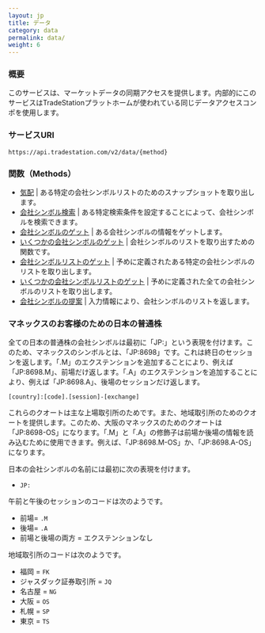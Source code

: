 ```yaml
---
layout: jp
title: データ
category: data
permalink: data/
weight: 6
---
```


### 概要

このサービスは、マーケットデータの同期アクセスを提供します。内部的にこのサービスはTradeStationプラットホームが使われている同じデータアクセスコンポを使用します。

### サービスURI

`https://api.tradestation.com/v2/data/{method}`

### 関数（Methods）

* [気配](quote) | ある特定の会社シンボルリストのためのスナップショットを取り出します。
* [会社シンボル検索](symbol-lookup) | ある特定検索条件を設定することによって、会社シンボルを検索できます。
* [会社シンボルのゲット](get-symbol) | ある会社シンボルの情報をゲットします。
* [いくつかの会社シンボルのゲット](get-symbols-in-a-symbol-list) | 会社シンボルのリストを取り出すための関数です。
* [会社シンボルリストのゲット](get-symbol-list) | 予めに定義されたある特定の会社シンボルのリストを取り出します。
* [いくつかの会社シンボルリストのゲット](get-symbol-lists) | 予めに定義された全ての会社シンボルのリストを取り出します。
* [会社シンボルの提案](symbol-suggest) | 入力情報により、会社シンボルのリストを返します。

### マネックスのお客様のための日本の普通株

全ての日本の普通株の会社シンボルは最初に「JP:」という表現を付けます。このため、マネックスのシンボルとは、「JP:8698」です。これは終日のセッションを返します。「.M」のエクステンションを追加することにより、例えば「JP:8698.M」、前場だけ返します。「.A」のエクステンションを追加することにより、例えば「JP:8698.A」、後場のセッションだけ返します。

`[country]:[code].[session]-[exchange]`

これらのクオートは主な上場取引所のためです。また、地域取引所のためのクオートを提供します。このため、大阪のマネックスのためのクオートは「JP:8698-OS」になります。「.M」と「.A」の修飾子は前場か後場の情報を読み込むために使用できます。例えば、「JP:8698.M-OS」か、「JP:8698.A-OS」になります。

日本の会社シンボルの名前には最初に次の表現を付けます。

* `JP:`

午前と午後のセッションのコードは次のようです。

* 前場= `.M`
* 後場= `.A`
* 前場と後場の両方 = エクステンションなし

地域取引所のコードは次のようです。

* 福岡 = `FK`
* ジャスダック証券取引所 = `JQ`
* 名古屋 = `NG`
* 大阪 = `OS`
* 札幌 = `SP`
* 東京 = `TS`